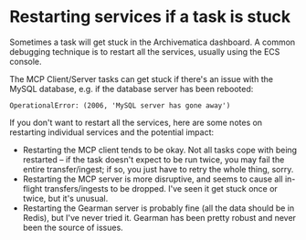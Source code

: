 # Restarting services if a task is stuck

Sometimes a task will get stuck in the Archivematica dashboard. A common debugging technique is to restart all the services, usually using the ECS console.

The MCP Client/Server tasks can get stuck if there's an issue with the MySQL database, e.g. if the database server has been rebooted:

```
OperationalError: (2006, 'MySQL server has gone away')
```

If you don't want to restart all the services, here are some notes on restarting individual services and the potential impact:

* Restarting the MCP client tends to be okay. Not all tasks cope with being restarted – if the task doesn't expect to be run twice, you may fail the entire transfer/ingest; if so, you just have to retry the whole thing, sorry.
* Restarting the MCP server is more disruptive, and seems to cause all in-flight transfers/ingests to be dropped. I've seen it get stuck once or twice, but it's unusual.
* Restarting the Gearman server is probably fine (all the data should be in Redis), but I've never tried it. Gearman has been pretty robust and never been the source of issues.
